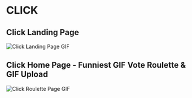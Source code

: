 # CLICK

## Click Landing Page
![Click Landing Page GIF](Frontend/click/src/Public/Images/ClickLandingPage.gif)

## Click Home Page - Funniest GIF Vote Roulette & GIF Upload
![Click Roulette Page GIF](Frontend/click/src/Public/Images/ClickRoulettePage.gif)
